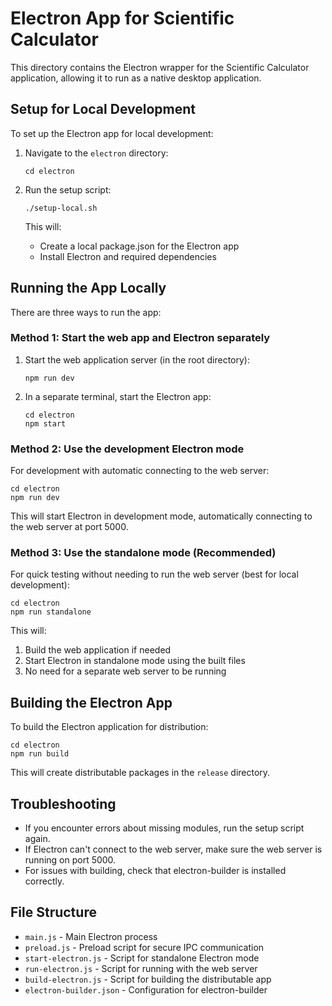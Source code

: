 # Electron App for Scientific Calculator

This directory contains the Electron wrapper for the Scientific Calculator application, allowing it to run as a native desktop application.

## Setup for Local Development

To set up the Electron app for local development:

1. Navigate to the `electron` directory:
   ```
   cd electron
   ```

2. Run the setup script:
   ```
   ./setup-local.sh
   ```
   
   This will:
   - Create a local package.json for the Electron app
   - Install Electron and required dependencies

## Running the App Locally

There are three ways to run the app:

### Method 1: Start the web app and Electron separately

1. Start the web application server (in the root directory):
   ```
   npm run dev
   ```

2. In a separate terminal, start the Electron app:
   ```
   cd electron
   npm start
   ```

### Method 2: Use the development Electron mode

For development with automatic connecting to the web server:

```
cd electron
npm run dev
```

This will start Electron in development mode, automatically connecting to the web server at port 5000.

### Method 3: Use the standalone mode (Recommended)

For quick testing without needing to run the web server (best for local development):

```
cd electron
npm run standalone
```

This will:
1. Build the web application if needed
2. Start Electron in standalone mode using the built files
3. No need for a separate web server to be running

## Building the Electron App

To build the Electron application for distribution:

```
cd electron
npm run build
```

This will create distributable packages in the `release` directory.

## Troubleshooting

- If you encounter errors about missing modules, run the setup script again.
- If Electron can't connect to the web server, make sure the web server is running on port 5000.
- For issues with building, check that electron-builder is installed correctly.

## File Structure

- `main.js` - Main Electron process
- `preload.js` - Preload script for secure IPC communication
- `start-electron.js` - Script for standalone Electron mode
- `run-electron.js` - Script for running with the web server
- `build-electron.js` - Script for building the distributable app
- `electron-builder.json` - Configuration for electron-builder